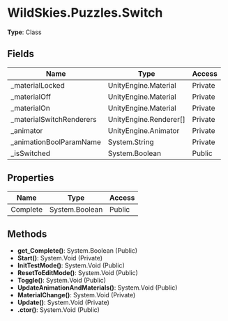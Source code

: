 ﻿# WildSkies.Puzzles.Switch

**Type**: Class

## Fields

| Name | Type | Access |
|------|------|--------|
| _materialLocked | UnityEngine.Material | Private |
| _materialOff | UnityEngine.Material | Private |
| _materialOn | UnityEngine.Material | Private |
| _materialSwitchRenderers | UnityEngine.Renderer[] | Private |
| _animator | UnityEngine.Animator | Private |
| _animationBoolParamName | System.String | Private |
| _isSwitched | System.Boolean | Public |

## Properties

| Name | Type | Access |
|------|------|--------|
| Complete | System.Boolean | Public |

## Methods

- **get_Complete()**: System.Boolean (Public)
- **Start()**: System.Void (Private)
- **InitTestMode()**: System.Void (Public)
- **ResetToEditMode()**: System.Void (Public)
- **Toggle()**: System.Void (Public)
- **UpdateAnimationAndMaterials()**: System.Void (Public)
- **MaterialChange()**: System.Void (Private)
- **Update()**: System.Void (Private)
- **.ctor()**: System.Void (Public)

